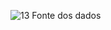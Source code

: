 ![13  Fonte dos dados](https://github.com/user-attachments/assets/0514e7f4-d282-4671-b290-395d3ac3fed8)
